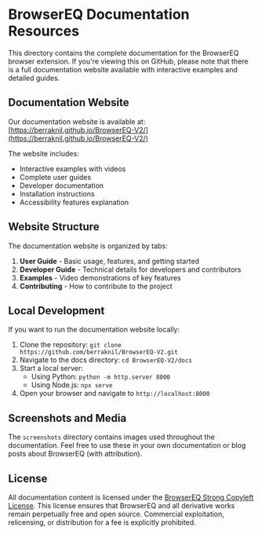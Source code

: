 # BrowserEQ Documentation Resources

This directory contains the complete documentation for the BrowserEQ browser extension. If you're viewing this on GitHub, please note that there is a full documentation website available with interactive examples and detailed guides.

## Documentation Website

Our documentation website is available at: [https://berraknil.github.io/BrowserEQ-V2/](https://berraknil.github.io/BrowserEQ-V2/)

The website includes:
- Interactive examples with videos
- Complete user guides
- Developer documentation
- Installation instructions
- Accessibility features explanation

## Website Structure

The documentation website is organized by tabs:
1. **User Guide** - Basic usage, features, and getting started
2. **Developer Guide** - Technical details for developers and contributors
3. **Examples** - Video demonstrations of key features
4. **Contributing** - How to contribute to the project

## Local Development

If you want to run the documentation website locally:

1. Clone the repository: `git clone https://github.com/berraknil/BrowserEQ-V2.git`
2. Navigate to the docs directory: `cd BrowserEQ-V2/docs`
3. Start a local server: 
   - Using Python: `python -m http.server 8000`
   - Using Node.js: `npx serve`
4. Open your browser and navigate to `http://localhost:8000`

## Screenshots and Media

The `screenshots` directory contains images used throughout the documentation. Feel free to use these in your own documentation or blog posts about BrowserEQ (with attribution).

## License

All documentation content is licensed under the [BrowserEQ Strong Copyleft License](../LICENSE). This license ensures that BrowserEQ and all derivative works remain perpetually free and open source. Commercial exploitation, relicensing, or distribution for a fee is explicitly prohibited.
